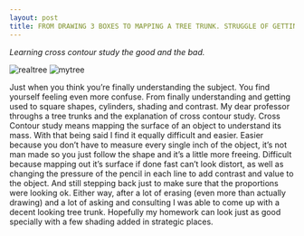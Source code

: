 ```yaml
---
layout: post
title: FROM DRAWING 3 BOXES TO MAPPING A TREE TRUNK. STRUGGLE OF GETTING INTO THE SEMESTER.
---
```


*Learning cross contour study the good and the bad.*

![realtree](https://farm8.staticflickr.com/7335/16441093725_2509072e82_n.jpg)
![mytree](https://farm8.staticflickr.com/7413/16415091896_4fb92bccc9_n.jpg)

Just when you think you’re finally understanding the subject. You find yourself feeling even more confuse. 
From finally understanding and getting used to square shapes, cylinders, shading and contrast. 
My dear professor throughs a tree trunks and the explanation of cross contour study. Cross Contour study means mapping the surface of an object to understand its mass. 
With that being said I find it equally difficult and easier. Easier because you don’t have to measure every single inch of the object, it’s not man made so you just follow the shape and it’s a little more freeing. 
Difficult because mapping out it’s surface if done fast can’t look distort, as well as changing the pressure of the pencil in each line to add contrast and value to the object. And still stepping back just to make sure that the proportions were looking ok.
Either way, after a lot of erasing (even more than actually drawing) and a lot of asking and consulting I was able to come up with a decent looking tree trunk. 
Hopefully my homework can look just as good specially with a few shading added in strategic places.
